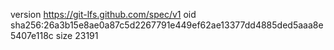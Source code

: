 version https://git-lfs.github.com/spec/v1
oid sha256:26a3b15e8ae0a87c5d2267791e449ef62ae13377dd4885ded5aaa8e5407e118c
size 23191
